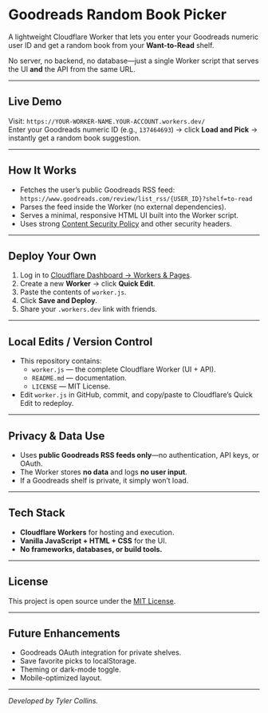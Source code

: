 # Goodreads Random Book Picker
A lightweight Cloudflare Worker that lets you enter your Goodreads numeric user ID and get a random book from your **Want-to-Read** shelf.

No server, no backend, no database—just a single Worker script that serves the UI **and** the API from the same URL.

---

## Live Demo
Visit: `https://YOUR-WORKER-NAME.YOUR-ACCOUNT.workers.dev/`  
Enter your Goodreads numeric ID (e.g., `137464693`) → click **Load and Pick** → instantly get a random book suggestion.

---

## How It Works
- Fetches the user’s public Goodreads RSS feed:  
  `https://www.goodreads.com/review/list_rss/{USER_ID}?shelf=to-read`
- Parses the feed inside the Worker (no external dependencies).
- Serves a minimal, responsive HTML UI built into the Worker script.
- Uses strong [Content Security Policy](https://developer.mozilla.org/docs/Web/HTTP/CSP) and other security headers.

---

## Deploy Your Own
1. Log in to [Cloudflare Dashboard → Workers & Pages](https://dash.cloudflare.com/).
2. Create a new **Worker** → click **Quick Edit**.
3. Paste the contents of `worker.js`.
4. Click **Save and Deploy**.
5. Share your `.workers.dev` link with friends.

---

## Local Edits / Version Control
- This repository contains:
  - `worker.js` — the complete Cloudflare Worker (UI + API).
  - `README.md` — documentation.
  - `LICENSE` — MIT License.
- Edit `worker.js` in GitHub, commit, and copy/paste to Cloudflare’s Quick Edit to redeploy.

---

## Privacy & Data Use
- Uses **public Goodreads RSS feeds only**—no authentication, API keys, or OAuth.
- The Worker stores **no data** and logs **no user input**.
- If a Goodreads shelf is private, it simply won’t load.

---

## Tech Stack
- **Cloudflare Workers** for hosting and execution.
- **Vanilla JavaScript + HTML + CSS** for the UI.
- **No frameworks, databases, or build tools.**

---

## License
This project is open source under the [MIT License](./LICENSE).


---

## Future Enhancements
- Goodreads OAuth integration for private shelves.
- Save favorite picks to localStorage.
- Theming or dark-mode toggle.
- Mobile-optimized layout.

---

*Developed by Tyler Collins.*


